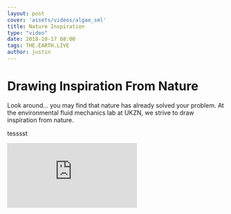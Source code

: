 ```yaml
---
layout: post
cover: 'assets/videos/algae_sml'
title: Nature Inspiration
type: "video"
date: 2018-10-17 08:00
tags: THE.EARTH.LIVE
author: justin
---
```


# Drawing Inspiration From Nature

Look around... you may find that nature has already solved your problem.
At the environmental fluid mechanics lab at UKZN, we strive to draw inspiration from nature. 


tesssst 
<iframe  src="https://www.youtube.com/embed/u0_K7j0bXeo?ecver=1" frameborder="0" allow="autoplay; encrypted-media" allowfullscreen></iframe>
